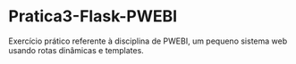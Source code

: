 # Pratica3-Flask-PWEBI
Exercício prático referente à disciplina de PWEBI, um pequeno sistema web usando rotas dinâmicas e templates.
